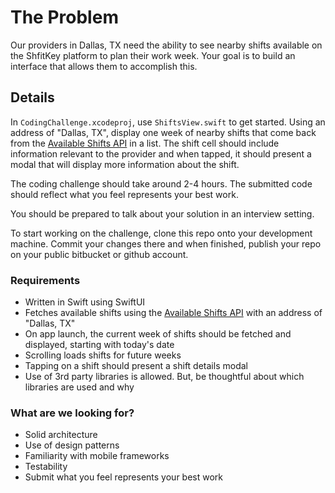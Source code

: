 # The Problem

Our providers in Dallas, TX need the ability to see nearby shifts available on the ShfitKey platform to plan their work week. Your goal is to build an interface that allows them to accomplish this.

## Details
In `CodingChallenge.xcodeproj`, use `ShiftsView.swift` to get started. Using an address of "Dallas, TX", display one week of nearby shifts that come back from the [Available Shifts API](https://bitbucket.org/shiftkeyllc/ios-coding-challenge/src/09ee4615a9dd/API-DOC.md?at=master) in a list. The shift cell should include information relevant to the provider and when tapped, it should present a modal that will display more information about the shift.

The coding challenge should take around 2-4 hours. The submitted code should reflect what you feel represents your best work.

You should be prepared to talk about your solution in an interview setting.

To start working on the challenge, clone this repo onto your development machine. Commit your changes there and when finished, publish your repo on your public bitbucket or github account.

### Requirements ###

* Written in Swift using SwiftUI
* Fetches available shifts using the [Available Shifts API](https://bitbucket.org/shiftkeyllc/ios-coding-challenge/src/09ee4615a9dd/API-DOC.md?at=master) with an address of "Dallas, TX"
* On app launch, the current week of shifts should be fetched and displayed, starting with today's date
* Scrolling loads shifts for future weeks
* Tapping on a shift should present a shift details modal
* Use of 3rd party libraries is allowed. But, be thoughtful about which libraries are used and why

### What are we looking for? ###

* Solid architecture
* Use of design patterns
* Familiarity with mobile frameworks
* Testability
* Submit what you feel represents your best work
